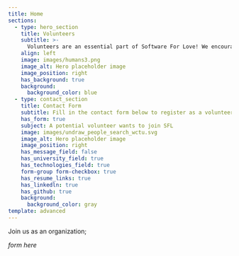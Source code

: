 ```yaml
---
title: Home
sections:
  - type: hero_section
    title: Volunteers
    subtitle: >-
      Volunteers are an essential part of Software For Love! We encourage our team to be unique and proud of their creativity. We provide a platform that allows our volunteers to demonstrate their skills and abilities while providing back to our community. Apply today to join our growing team! 
    align: left
    image: images/humans3.png
    image_alt: Hero placeholder image
    image_position: right
    has_background: true
    background:
      background_color: blue
  - type: contact_section 
    title: Contact Form 
    subtitle: Fill in the contact form below to register as a volunteer for SFL!
    has_form: true
    subject: A potential volunteer wants to join SFL 
    image: images/undraw_people_search_wctu.svg
    image_alt: Hero placeholder image
    image_position: right
    has_message_field: false
    has_university_field: true
    has_technologies_field: true
    form-group form-checkbox: true
    has_resume_links: true
    has_linkedln: true
    has_github: true
    background:
      background_color: gray
template: advanced
---
```


Join us as an organization;

_form here_